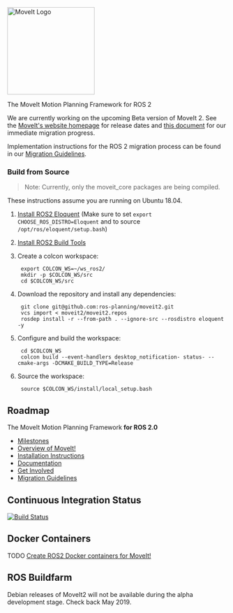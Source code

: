 <img src="http://moveit.ros.org/assets/images/moveit2_logo_black.png" alt="MoveIt Logo" width="200"/>

The MoveIt Motion Planning Framework for ROS 2

We are currently working on the upcoming Beta version of MoveIt 2.
See the [MoveIt's website homepage](https://moveit.ros.org) for release dates and [this document](https://docs.google.com/spreadsheets/d/1aPb3hNP213iPHQIYgcnCYh9cGFUlZmi_06E_9iTSsOI/edit?usp=sharing) for our immediate migration progress.

Implementation instructions for the ROS 2 migration process can be found in our [Migration Guidelines](doc/MIGRATION_GUIDE.md).

### Build from Source

> Note: Currently, only the moveit\_core packages are being compiled.

These instructions assume you are running on Ubuntu 18.04.

1. [Install ROS2 Eloquent](https://index.ros.org/doc/ros2/Installation/Linux-Install-Debians/) (Make sure to set `export CHOOSE_ROS_DISTRO=Eloquent` and to source `/opt/ros/eloquent/setup.bash`)

1. [Install ROS2 Build Tools](https://index.ros.org/doc/ros2/Installation/Linux-Development-Setup/#install-development-tools-and-ros-tools)

1. Create a colcon workspace:

        export COLCON_WS=~/ws_ros2/
        mkdir -p $COLCON_WS/src
        cd $COLCON_WS/src

1. Download the repository and install any dependencies:

        git clone git@github.com:ros-planning/moveit2.git
        vcs import < moveit2/moveit2.repos
        rosdep install -r --from-path . --ignore-src --rosdistro eloquent -y

1. Configure and build the workspace:

        cd $COLCON_WS
        colcon build --event-handlers desktop_notification- status- --cmake-args -DCMAKE_BUILD_TYPE=Release

1. Source the workspace:

        source $COLCON_WS/install/local_setup.bash


## Roadmap
The MoveIt Motion Planning Framework **for ROS 2.0**

- [Milestones](#milestones)
- [Overview of MoveIt!](http://moveit.ros.org)
- [Installation Instructions](http://moveit.ros.org/install/)
- [Documentation](http://moveit.ros.org/documentation/)
- [Get Involved](http://moveit.ros.org/documentation/contributing/)
- [Migration Guidelines](doc/MIGRATION_GUIDE.md)


## Continuous Integration Status

[![Build Status](https://travis-ci.org/ros-planning/moveit2.svg?branch=master)](https://travis-ci.org/ros-planning/moveit2)

## Docker Containers

TODO [Create ROS2 Docker containers for MoveIt!](https://github.com/ros-planning/moveit2/issues/15)

## ROS Buildfarm

Debian releases of MoveIt2 will not be available during the alpha development stage. Check back May 2019.

